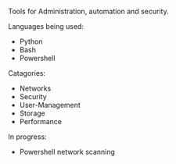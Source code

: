 Tools for Administration, automation and security.

Languages being used:
 - Python
 - Bash
 - Powershell

Catagories:
 - Networks
 - Security
 - User-Management
 - Storage
 - Performance

In progress:
 - Powershell network scanning
